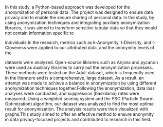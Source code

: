 In this study, a Python-based approach was developed for the anonymization of
personal data. The project was designed to ensure data privacy and to enable the
secure sharing of personal data. In the study, by using anonymization techniques
and integrating auxiliary anonymization libraries, it was aimed to transform
sensitive tabular data so that they would not contain information specific to

individuals.In the research, metrics such as k-Anonymity, l-Diversity, and t-
Closeness were applied to our attributed data, and the anonymity levels of the

datasets were analyzed. Open-source libraries such as Anjana and pycanon were
used as auxiliary libraries to carry out the anonymization processes. These methods
were tested on the Adult dataset, which is frequently used in the literature and is a
comprehensive, large dataset. As a result, an attempt was made to achieve a balance
in anonymization by using different anonymization techniques together.Following
the anonymization, data loss analyses were conducted, and suppression
(baskılama) rates were measured. Using a weighted scoring system and the PSO
(Particle Swarm Optimization) algorithm, our dataset was analyzed to find the most
optimal result for anonymization. The analysis results were then visualized with
graphs.This study aimed to offer an effective method to ensure anonymity in data
privacy-focused projects and contributed to research in this field.
